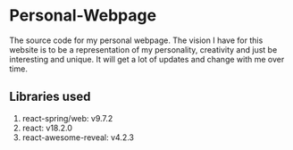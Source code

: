 # Personal-Webpage
The source code for my personal webpage. The vision I have for this website is to be a representation of my personality, creativity and 
just be interesting and unique. It will get a lot of updates and change with me over time.

## Libraries used
1. react-spring/web: v9.7.2
2. react: v18.2.0
3. react-awesome-reveal: v4.2.3
